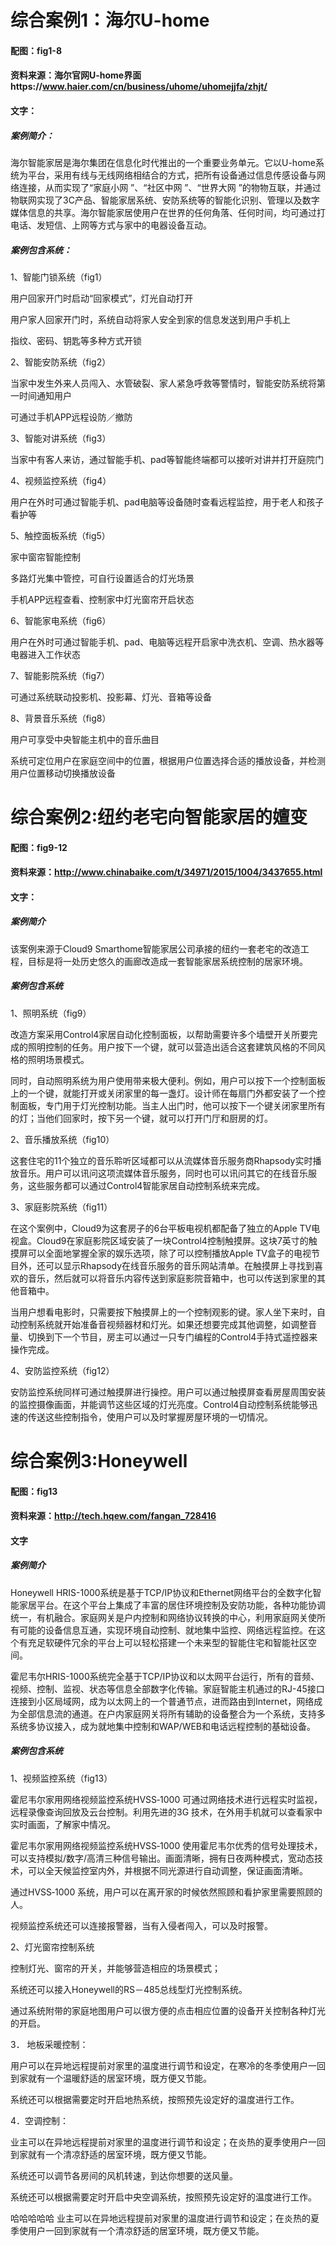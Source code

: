 # 综合案例1：海尔U-home

#### 配图：fig1-8

#### 资料来源：海尔官网U-home界面https://www.haier.com/cn/business/uhome/uhomejjfa/zhjt/

#### 文字：

##### 案例简介：

海尔智能家居是海尔集团在信息化时代推出的一个重要业务单元。它以U-home系统为平台，采用有线与无线网络相结合的方式，把所有设备通过信息传感设备与网络连接，从而实现了“家庭小网 ”、“社区中网 ”、“世界大网 ”的物物互联，并通过物联网实现了3C产品、智能家居系统、安防系统等的智能化识别、管理以及数字媒体信息的共享。海尔智能家居使用户在世界的任何角落、任何时间，均可通过打电话、发短信、上网等方式与家中的电器设备互动。

##### 案例包含系统：

1、智能门锁系统（fig1）

用户回家开门时启动“回家模式”，灯光自动打开

用户家人回家开门时，系统自动将家人安全到家的信息发送到用户手机上

指纹、密码、钥匙等多种方式开锁

2、智能安防系统（fig2）

当家中发生外来人员闯入、水管破裂、家人紧急呼救等警情时，智能安防系统将第一时间通知用户

可通过手机APP远程设防／撤防

3、智能对讲系统（fig3）

当家中有客人来访，通过智能手机、pad等智能终端都可以接听对讲并打开庭院门

4、视频监控系统（fig4）

用户在外时可通过智能手机、pad电脑等设备随时查看远程监控，用于老人和孩子看护等

5、触控面板系统（fig5）

家中窗帘智能控制

多路灯光集中管控，可自行设置适合的灯光场景

手机APP远程查看、控制家中灯光窗帘开启状态

6、智能家电系统（fig6）

用户在外时可通过智能手机、pad、电脑等远程开启家中洗衣机、空调、热水器等电器进入工作状态

7、智能影院系统（fig7）

可通过系统联动投影机、投影幕、灯光、音箱等设备

8、背景音乐系统（fig8）

用户可享受中央智能主机中的音乐曲目

系统可定位用户在家庭空间中的位置，根据用户位置选择合适的播放设备，并检测用户位置移动切换播放设备



# 综合案例2:纽约老宅向智能家居的嬗变

#### 配图：fig9-12

#### 资料来源：http://www.chinabaike.com/t/34971/2015/1004/3437655.html

#### 文字：

##### 案例简介

该案例来源于Cloud9 Smarthome智能家居公司承接的纽约一套老宅的改造工程，目标是将一处历史悠久的画廊改造成一套智能家居系统控制的居家环境。

##### 案例包含系统

1、照明系统（fig9）

改造方案采用Control4家居自动化控制面板，以帮助需要许多个墙壁开关所要完成的照明控制的任务。用户按下一个键，就可以营造出适合这套建筑风格的不同风格的照明场景模式。

同时，自动照明系统为用户使用带来极大便利。例如，用户可以按下一个控制面板上的一个键，就能打开或关闭家里的每一盏灯。设计师在每扇门外都安装了一个控制面板，专门用于灯光控制功能。当主人出门时，他可以按下一个键关闭家里所有的灯；当他们回家时，按下另一个键，就可以打开门厅和厨房的灯。

2、音乐播放系统（fig10）

这套住宅的11个独立的音乐聆听区域都可以从流媒体音乐服务商Rhapsody实时播放音乐。用户可以讯问这项流媒体音乐服务，同时也可以讯问其它的在线音乐服务，这些服务都可以通过Control4智能家居自动控制系统来完成。

3、家庭影院系统（fig11）

在这个案例中，Cloud9为这套房子的6台平板电视机都配备了独立的Apple TV电视盒。Cloud9在家庭影院区域安装了一块Control4控制触摸屏。这块7英寸的触摸屏可以全面地掌握全家的娱乐选项，除了可以控制播放Apple TV盒子的电视节目外，还可以显示Rhapsody在线音乐服务的音乐网站清单。在触摸屏上寻找到喜欢的音乐，然后就可以将音乐内容传送到家庭影院音箱中，也可以传送到家里的其他音箱中。

当用户想看电影时，只需要按下触摸屏上的一个控制观影的键。家人坐下来时，自动控制系统就开始准备音视频器材和灯光。如果还想要完成其他调整，如调整音量、切换到下一个节目，房主可以通过一只专门编程的Control4手持式遥控器来操作完成。

4、安防监控系统（fig12）

安防监控系统同样可通过触摸屏进行操控。用户可以通过触摸屏查看房屋周围安装的监控摄像画面，并能调节这些区域的灯光亮度。Control4自动控制系统能够迅速的传送这些控制指令，使用户可以及时掌握房屋环境的一切情况。

# 综合案例3:Honeywell

#### 配图：fig13

#### 资料来源：http://tech.hqew.com/fangan_728416

#### 文字

##### 案例简介

Honeywell HRIS-1000系统是基于TCP/IP协议和Ethernet网络平台的全数字化智能家居平台。在这个平台上集成了丰富的居住环境控制及安防功能，各种功能协调统一，有机融合。家庭网关是户内控制和网络协议转换的中心，利用家庭网关使所有可能的设备信息互通，实现环境自动控制、就地集中监控、网络远程监控。在这个有充足软硬件冗余的平台上可以轻松搭建一个未来型的智能住宅和智能社区空间。



霍尼韦尔HRIS-1000系统完全基于TCP/IP协议和以太网平台运行，所有的音频、视频、控制、监视、状态等信息全部数字化传输。家庭智能主机通过的RJ-45接口连接到小区局域网，成为以太网上的一个普通节点，进而路由到Internet，网络成为全部信息流的通道。在户内家庭网关将所有辅助的设备整合为一个系统，支持多系统多协议接入，成为就地集中控制和WAP/WEB和电话远程控制的基础设备。

##### 案例包含系统

1、视频监控系统（fig13）

霍尼韦尔家用网络视频监控系统HVSS‐1000 可通过网络技术进行远程实时监视，远程录像查询回放及云台控制。利用先进的3G 技术，在外用手机就可以查看家中实时画面，了解家中情况。

霍尼韦尔家用网络视频监控系统HVSS‐1000 使用霍尼韦尔优秀的信号处理技术，可以支持模拟/数字/高清三种信号输出。画面清晰，拥有日夜两种模式，宽动态技术，可以全天候监控室内外，并根据不同光源进行自动调整，保证画面清晰。

通过HVSS‐1000 系统，用户可以在离开家的时候依然照顾和看护家里需要照顾的人。

视频监控系统还可以连接报警器，当有入侵者闯入，可以及时报警。

2、灯光窗帘控制系统

控制灯光、窗帘的开关，并能够营造相应的场景模式；

系统还可以接入Honeywell的RS－485总线型灯光控制系统。

通过系统附带的家庭地图用户可以很方便的点击相应位置的设备开关控制各种灯光的开启。

3． 地板采暖控制：

用户可以在异地远程提前对家里的温度进行调节和设定，在寒冷的冬季使用户一回到家就有一个温暖舒适的居室环境，既方便又节能。

系统还可以根据需要定时开启地热系统，按照预先设定好的温度进行工作。

4．空调控制：

业主可以在异地远程提前对家里的温度进行调节和设定；在炎热的夏季使用户一回到家就有一个清凉舒适的居室环境，既方便又节能。

系统还可以调节各房间的风机转速，到达你想要的送风量。

系统还可以根据需要定时开启中央空调系统，按照预先设定好的温度进行工作。

哈哈哈哈哈
业主可以在异地远程提前对家里的温度进行调节和设定；在炎热的夏季使用户一回到家就有一个清凉舒适的居室环境，既方便又节能。
